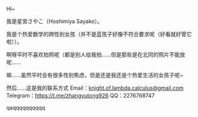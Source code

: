 Hi~

我是星宮さやこ（Hoshimiya Sayako）。

我是个热爱数学的跨性别女孩（并不是蓝孩子好像不符合要求呢（好看就好管它啦））。

啊呀平时不喜欢拍照呢（都是别人给我拍……但是那些是在北同的照片不能放呢……

嘛……虽然平时会有很多性别焦虑，但是还是我还是个热爱生活的女孩子呢~

然后……这是我的联系方式
Email：knight.of.lambda.calculus@gmail.com
Telegram：https://t.me/zhangyutong926
QQ：2276768747

qaqqqqqqqqqq
